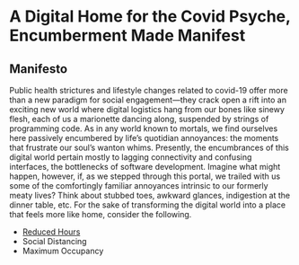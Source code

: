 # A Digital Home for the Covid Psyche, Encumberment Made Manifest

## Manifesto

Public health strictures and lifestyle changes related to covid-19 offer more than a new paradigm for social engagement—they crack open a rift into an exciting new world where digital logistics hang from our bones like sinewy flesh, each of us a marionette dancing along, suspended by strings of programming code. As in any world known to mortals, we find ourselves here passively encumbered by life’s quotidian annoyances: the moments that frustrate our soul’s wanton whims. Presently, the encumbrances of this digital world pertain mostly to lagging connectivity and confusing interfaces, the bottlenecks of software development. Imagine what might happen, however, if, as we stepped through this portal, we trailed with us some of the comfortingly familiar annoyances intrinsic to our formerly meaty lives? Think about stubbed toes, awkward glances, indigestion at the dinner table, etc. For the sake of transforming the digital world into a place that feels more like home, consider the following.

- [Reduced Hours](/experiments/1)
- Social Distancing
- Maximum Occupancy

